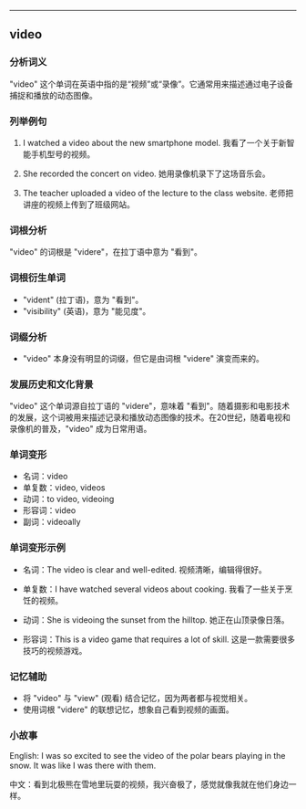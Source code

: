 
---------------
## video
### 分析词义
"video" 这个单词在英语中指的是“视频”或“录像”。它通常用来描述通过电子设备捕捉和播放的动态图像。

### 列举例句
1. I watched a video about the new smartphone model.
   我看了一个关于新智能手机型号的视频。

2. She recorded the concert on video.
   她用录像机录下了这场音乐会。

3. The teacher uploaded a video of the lecture to the class website.
   老师把讲座的视频上传到了班级网站。

### 词根分析
"video" 的词根是 "videre"，在拉丁语中意为 "看到"。

### 词根衍生单词
- "vident" (拉丁语)，意为 "看到"。
- "visibility" (英语)，意为 "能见度"。

### 词缀分析
- "video" 本身没有明显的词缀，但它是由词根 "videre" 演变而来的。

### 发展历史和文化背景
"video" 这个单词源自拉丁语的 "videre"，意味着 "看到"。随着摄影和电影技术的发展，这个词被用来描述记录和播放动态图像的技术。在20世纪，随着电视和录像机的普及，"video" 成为日常用语。

### 单词变形
- 名词：video
- 单复数：video, videos
- 动词：to video, videoing
- 形容词：video
- 副词：videoally

### 单词变形示例
- 名词：The video is clear and well-edited.
  视频清晰，编辑得很好。

- 单复数：I have watched several videos about cooking.
  我看了一些关于烹饪的视频。

- 动词：She is videoing the sunset from the hilltop.
  她正在山顶录像日落。

- 形容词：This is a video game that requires a lot of skill.
  这是一款需要很多技巧的视频游戏。

### 记忆辅助
- 将 "video" 与 "view" (观看) 结合记忆，因为两者都与视觉相关。
- 使用词根 "videre" 的联想记忆，想象自己看到视频的画面。

### 小故事
English: I was so excited to see the video of the polar bears playing in the snow. It was like I was there with them.

中文：看到北极熊在雪地里玩耍的视频，我兴奋极了，感觉就像我就在他们身边一样。

